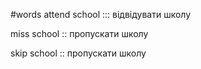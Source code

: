 #words 
attend school ::: відвідувати школу
<!--SR:!2022-11-06,3,250!2022-11-06,3,250-->
miss school :: пропускати школу
<!--SR:!2022-11-07,4,270-->
skip school :: пропускати школу
<!--SR:!2022-11-06,3,250-->
